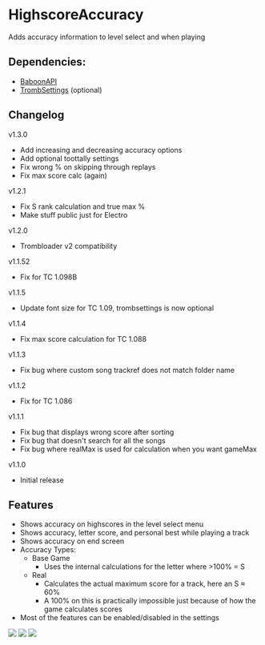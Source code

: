 # HighscoreAccuracy
Adds accuracy information to level select and when playing

## Dependencies:
- [BaboonAPI](https://github.com/tc-mods/BaboonAPI)
- [TrombSettings](https://github.com/HypersonicSharkz/TrombSettings) (optional)

## Changelog
v1.3.0
- Add increasing and decreasing accuracy options
- Add optional toottally settings
- Fix wrong % on skipping through replays
- Fix max score calc (again)

v1.2.1
- Fix S rank calculation and true max %
- Make stuff public just for Electro

v1.2.0
- Trombloader v2 compatibility

v1.1.52
- Fix for TC 1.098B

v1.1.5
- Update font size for TC 1.09, trombsettings is now optional

v1.1.4
- Fix max score calculation for TC 1.088

v1.1.3
- Fix bug where custom song trackref does not match folder name

v1.1.2
- Fix for TC 1.086

v1.1.1
- Fix bug that displays wrong score after sorting
- Fix bug that doesn't search for all the songs
- Fix bug where realMax is used for calculation when you want gameMax

v1.1.0
- Initial release

## Features
- Shows accuracy on highscores in the level select menu
- Shows accuracy, letter score, and personal best while playing a track
- Shows accuracy on end screen
- Accuracy Types:
  - Base Game
    - Uses the internal calculations for the letter where >100% = S
  - Real
    - Calculates the actual maximum score for a track, here an S ≈ 60%
    - A 100% on this is practically impossible just because of how the game calculates scores
- Most of the features can be enabled/disabled in the settings

<img src="https://i.imgur.com/LWLTWFz.jpg"/>
<img src="https://i.imgur.com/EDYfzlU.jpg"/>
<img src="https://i.imgur.com/gspIepv.jpg"/>
